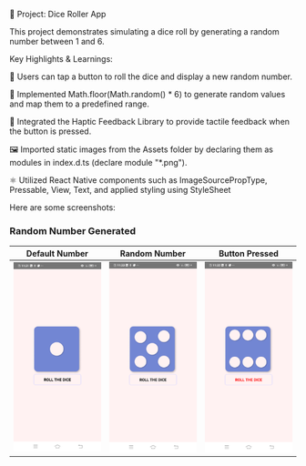 🔐 Project: Dice Roller App

This project demonstrates simulating a dice roll by generating a random number between 1 and 6.

Key Highlights & Learnings:

🎲 Users can tap a button to roll the dice and display a new random number.

🔢 Implemented Math.floor(Math.random() * 6) to generate random values and map them to a predefined range.

📳 Integrated the Haptic Feedback Library to provide tactile feedback when the button is pressed.

🖼️ Imported static images from the Assets folder by declaring them as modules in index.d.ts (declare module "*.png").

⚛️ Utilized React Native components such as ImageSourcePropType, Pressable, View, Text, and applied styling using StyleSheet


Here are some screenshots:
### Random Number Generated
| Default Number | Random Number | Button Pressed|
|--------------|--------------|--------------|
| ![Home Screen](images/D1.png) | ![Random Color](images/D5.png) | ![Button Pressed](images/D6.png) |